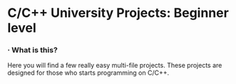 # C/C++ University Projects: Beginner level
### · What is this?
Here you will find a few really easy multi-file projects. These projects are designed for those who starts programming on C/C++.